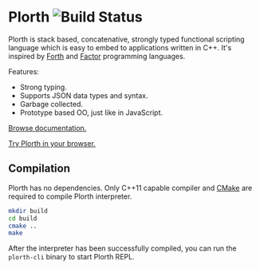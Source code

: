 # Plorth ![Build Status]

Plorth is stack based, concatenative, strongly typed functional scripting
language which is easy to embed to applications written in C++. It's inspired
by [Forth] and [Factor] programming languages.

Features:
- Strong typing.
- Supports JSON data types and syntax.
- Garbage collected.
- Prototype based OO, just like in JavaScript.

[Browse documentation.][Documentation]

[Try Plorth in your browser.][REPL]

## Compilation

Plorth has no dependencies. Only C++11 capable compiler and [CMake] are required to
compile Plorth interpreter.

```bash
mkdir build
cd build
cmake ..
make
```

After the interpreter has been successfully compiled, you can run the `plorth-cli`
binary to start Plorth REPL.

[Forth]: https://www.forth.com
[Factor]: http://www.factorcode.org
[CMake]: https://www.cmake.org
[Documentation]: http://plorth.org
[REPL]: https://raulil.github.io/plorth-ide/
[Build Status]: https://travis-ci.org/RauliL/plorth.svg?branch=master
